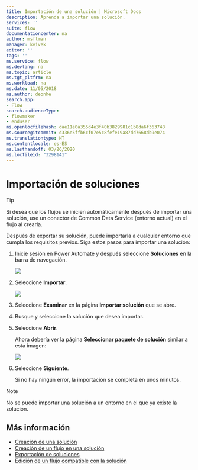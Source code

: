 ```yaml
---
title: Importación de una solución | Microsoft Docs
description: Aprenda a importar una solución.
services: ''
suite: flow
documentationcenter: na
author: msftman
manager: kvivek
editor: ''
tags: ''
ms.service: flow
ms.devlang: na
ms.topic: article
ms.tgt_pltfrm: na
ms.workload: na
ms.date: 11/05/2018
ms.author: deonhe
search.app:
- Flow
search.audienceType:
- flowmaker
- enduser
ms.openlocfilehash: dae11e0a355d4e3f40b3829981c1b8da6f363748
ms.sourcegitcommit: d336e5ffb6cf07e5c8fefe19a87dd7668db9e074
ms.translationtype: HT
ms.contentlocale: es-ES
ms.lasthandoff: 03/26/2020
ms.locfileid: "3298141"
---
```

# <a name="import-a-solution"></a>Importación de soluciones


> [!TIP]
> Si desea que los flujos se inicien automáticamente después de importar una solución, use un conector de Common Data Service (entorno actual) en el flujo al crearla.

Después de exportar su solución, puede importarla a cualquier entorno que cumpla los requisitos previos. Siga estos pasos para importar una solución:

1. Inicie sesión en Power Automate y después seleccione **Soluciones** en la barra de navegación.

   ![](./media/import-flow-solution/select-solutions-from-left-nav.png)

1. Seleccione **Importar**.

   ![](./media/import-flow-solution/select-import.png)

1. Seleccione **Examinar** en la página **Importar solución** que se abre.
1. Busque y seleccione la solución que desea importar.
1. Seleccione **Abrir**.

   Ahora debería ver la página **Seleccionar paquete de solución** similar a esta imagen:

   ![](./media/import-flow-solution/import-solution.png)

1. Seleccione **Siguiente**.

   Si no hay ningún error, la importación se completa en unos minutos.

> [!NOTE]
> No se puede importar una solución a un entorno en el que ya existe la solución.


## <a name="learn-more"></a>Más información

<!--from editor: Do you want to add Remove a solution-aware flow to this list?-->

- [Creación de una solución](./overview-solution-flows.md)
- [Creación de un flujo en una solución](./create-flow-solution.md)
- [Exportación de soluciones](./export-flow-solution.md)
- [Edición de un flujo compatible con la solución](./edit-solution-aware-flow.md)
